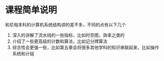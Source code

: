 # 课程简单说明
和尼电本科的计算机系统结构讲的差不多，不同的点有以下几个
1. 深入的讲解了流水线的一些指标，比如时空图，效率之类的
2. 介绍了一些更高级的计数和算法，比如记分牌算法
3. 综合性会更强一些，比如第五章会将很多其他学科的知识串联起来，比如操作系统和计组
